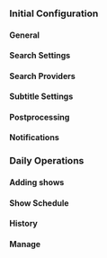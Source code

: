 ### Initial Configuration
#### General
#### Search Settings
#### Search Providers
#### Subtitle Settings
#### Postprocessing
#### Notifications

### Daily Operations
#### Adding shows
#### Show Schedule
#### History
#### Manage
